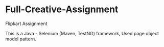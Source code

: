 # Full-Creative-Assignment
Flipkart Assignment

This is a Java - Selenium (Maven, TestNG) framework, Used page object model pattern.

